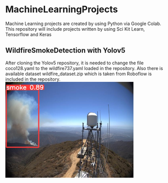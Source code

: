 # MachineLearningProjects
Machine Learning projects are created by using Python via Google Colab. This repository will include projects written by using Sci Kit Learn, Tensorflow and Keras

## WildfireSmokeDetection with Yolov5

After cloning the Yolov5 repository, it is needed to change the file coco128.yaml to the wildfire737.yaml loaded in the repository. Also there is available dataset wildfire_dataset.zip which is taken from Roboflow is included in the repository.
<img src="test_image.jpg" width="400" title="Sample">
